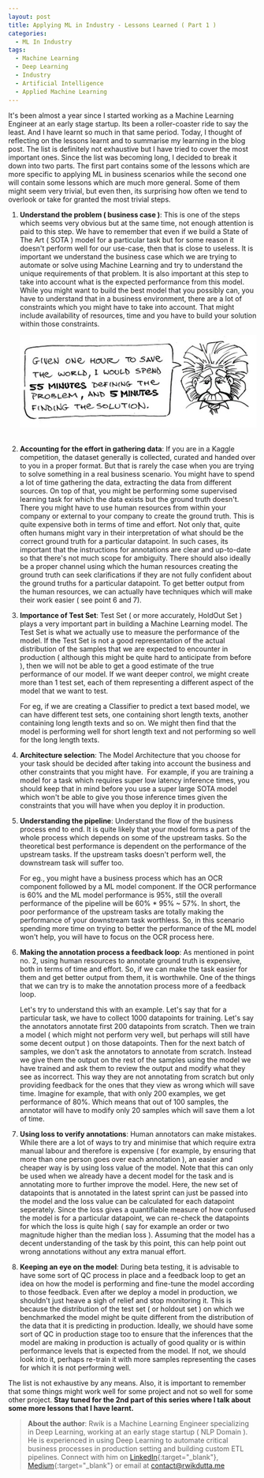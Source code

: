 ```yaml
---
layout: post
title: Applying ML in Industry - Lessons Learned ( Part 1 )
categories: 
  - ML In Industry
tags:
  - Machine Learning
  - Deep Learning
  - Industry
  - Artificial Intelligence
  - Applied Machine Learning
---
```

It's been almost a year since I started working as a Machine Learning Engineer at an early stage startup. Its been a roller-coaster ride to say the least. And I have learnt so much in that same period. Today, I thought of reflecting on the lessons learnt and to summarise my learning in the blog post. The list is definitely not exhaustive but I have tried to cover the most important ones. Since the list was becoming long, I decided to break it down into two parts. The first part contains some of the lessons which are more specific to applying ML in business scenarios while the second one will contain some lessons which are much more general. Some of them might seem very trivial, but even then, its surprising how often we tend to overlook or take for granted the most trivial steps.


1. **Understand the problem ( business case )**: This is one of the steps which seems very obvious but at the same time, not enough attention is paid to this step. <!--more--> 
We have to remember that even if we build a State of The Art ( SOTA ) model for a particular task but for some reason it doesn't perform well for our use-case, then that is close to useless. It is important we understand the business case which we are trying to automate or solve using Machine Learning and try to understand the unique requirements of that problem. It is also important at this step to take into account what is the expected performance from this model. While you might want to build the best model that you possibly can, you have to understand that in a business environment, there are a lot of constraints which you might have to take into account. That might include availability of resources, time and you have to build your solution within those constraints.

    ![Understanding The Problem Einstein Quote](/assets/images/blog/2020-07-22-applying-ml-in-industry-lessons-learned-part-1/1_blog_understanding_the_problem.jpg) 

2. **Accounting for the effort in gathering data**: If you are in a Kaggle competition, the dataset generally is collected, curated and handed over to you in a proper format. But that is rarely the case when you are trying to solve something in a real business scenario. You might have to spend a lot of time gathering the data, extracting the data from different sources. On top of that, you might be performing some supervised learning task for which the data exists but the ground truth doesn't. There you might have to use human resources from within your company or external to your company to create the ground truth. This is quite expensive both in terms of time and effort. Not only that, quite often humans might vary in their interpretation of what should be the correct ground truth for a particular datapoint. In such cases, its important that the instructions for annotations are clear and up-to-date so that there's not much scope for ambiguity. There should also ideally be a proper channel using which the human resources creating the ground truth can seek clarifications if they are not fully confident about the ground truths for a particular datapoint. To get better output from the human resources, we can actually have techniques which will make their work easier ( see point 6 and 7).

3. **Importance of Test Set**: Test Set ( or more accurately, HoldOut Set ) plays a very important part in building a Machine Learning model. The Test Set is what we actually use to measure the performance of the model. If the Test Set is not a good representation of the actual distribution of the samples that we are expected to encounter in production ( although this might be quite hard to anticipate from before ), then we will not be able to get a good estimate of the true performance of our model. If we want deeper control, we might create more than 1 test set, each of them representing a different aspect of the model that we want to test.

    For eg, if we are creating a Classifier to predict a text based model, we can have different test sets, one containing short length texts, another containing long length texts and so on. We might then find that the model is performing well for short length text and not performing so well for the long length texts.

4. **Architecture selection**: The Model Architecture that you choose for your task should be decided after taking into account the business and other constraints that you might have. 
For example, if you are training a model for a task which requires super low latency inference times, you should keep that in mind before you use a super large SOTA model which won't be able to give you those inference times given the constraints that you will have when you deploy it in production.

5. **Understanding the pipeline**: Understand the flow of the business process end to end. It is quite likely that your model forms a part of the whole process which depends on some of the upstream tasks. So the theoretical best performance is dependent on the performance of the upstream tasks. If the upstream tasks doesn't perform well, the downstream task will suffer too. 


    For eg., you might have a business process which has an OCR component followed by a ML model component. If the OCR performance is 60% and the ML model performance is 95%, still the overall performance of the pipeline will be 60% * 95% ~ 57%. In short, the poor performance of the upstream tasks are totally making the performance of your downstream task worthless. So, in this scenario spending more time on trying to better the performance of the ML model won't help, you will have to focus on the OCR process here.

6. **Making the annotation process a feedback loop**: As mentioned in point no. 2, using human resources to annotate ground truth is expensive, both in terms of time and effort. So, if we can make the task easier for them and get better output from them, it is worthwhile. One of the things that we can try is to make the annotation process more of a feedback loop.

    Let's try to understand this with an example. Let's say that for a particular task, we have to collect 1000 datapoints for training. Let's say the annotators annotate first 200 datapoints from scratch. Then we train a model ( which might not perform very well, but perhaps will still have some decent output ) on those datapoints. Then for the next batch of samples, we don't ask the annotators to annotate from scratch. Instead we give them the output on the rest of the samples using the model we have trained and ask them to review the output and modify what they see as incorrect. This way they are not annotating from scratch but only providing feedback for the ones that they view as wrong which will save time. Imagine for example, that with only 200 examples, we get performance of 80%. Which means that out of 100 samples, the annotator will have to modify only 20 samples which will save them a lot of time.

7. **Using loss to verify annotations**: Human annotators can make mistakes. While there are a lot of ways to try and minimise that which require extra manual labour and therefore is expensive ( for example, by ensuring that more than one person goes over each annotation ), an easier and cheaper way is by using loss value of the model. Note that this can only be used when we already have a decent model for the task and is annotating more to further improve the model. Here, the new set of datapoints that is annotated in the latest sprint can just be passed into the model and the loss value can be calculated for each datapoint seperately. Since the loss gives a quantifiable measure of how confused the model is for a particular datapoint, we can re-check the datapoints for which the loss is quite high ( say for example an order or two magnitude higher than the median loss ). Assuming that the model has a decent understanding of the task by this point, this can help point out wrong annotations without any extra manual effort.

8. **Keeping an eye on the model**: During beta testing, it is advisable to have some sort of QC process in place and a feedback loop to get an idea on how the model is performing and fine-tune the model according to those feedback. Even after we deploy a model in production, we shouldn't just heave a sigh of relief and stop monitoring it. This is because the distribution of the test set ( or holdout set ) on which we benchmarked the model might be quite different from the distribution of the data that it is predicting in production. Ideally, we should have some sort of QC in production stage too to ensure that the inferences that the model are making in production is actually of good quality or is within performance levels that is expected from the model. If not, we should look into it, perhaps re-train it with more samples representing the cases for which it is not performing well. 


The list is not exhaustive by any means. Also, it is important to remember that some things might work well for some project and not so well for some other project. **Stay tuned for the 2nd part of this series where I talk about some more lessons that I have learnt.**

> **About the author**: Rwik is a Machine Learning Engineer specializing in Deep Learning, working at an early stage startup ( NLP Domain ). He is experienced in using Deep Learning to automate critical business processes in production setting and building custom ETL pipelines. Connect with him on [LinkedIn](https://www.linkedin.com/in/rwikdutta/){:target="_blank"}, [Medium](https://medium.com/@rwikdutta){:target="_blank"} or email at [contact@rwikdutta.me](contact@rwikdutta.me)